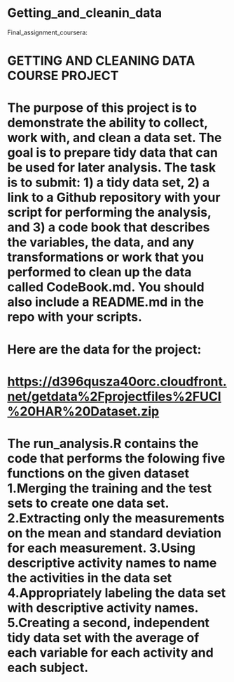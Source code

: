 # Getting_and_cleanin_data
Final_assignment_coursera:
# GETTING AND CLEANING DATA COURSE PROJECT
# The purpose of this project is to demonstrate the ability to collect, work with, and clean a data set. The goal is to prepare tidy data that can be used for later analysis. The task is to submit: 1) a tidy data set, 2) a link to a Github repository with your script for performing the analysis, and 3) a code book that describes the variables, the data, and any transformations or work that you performed to clean up the data called CodeBook.md. You should also include a README.md in the repo with your scripts.
# Here are the data for the project:
# https://d396qusza40orc.cloudfront.net/getdata%2Fprojectfiles%2FUCI%20HAR%20Dataset.zip
# The run_analysis.R contains the code that performs the folowing five functions on the given dataset 1.Merging the training and the test sets to create one data set. 2.Extracting only the measurements on the mean and standard deviation for each measurement. 3.Using descriptive activity names to name the activities in the data set 4.Appropriately labeling the data set with descriptive activity names. 5.Creating a second, independent tidy data set with the average of each variable for each activity and each subject.
